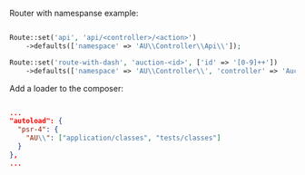 Router with namespanse example:

```php

Route::set('api', 'api/<controller>/<action>')
    ->defaults(['namespace' => 'AU\\Controller\\Api\\']);

Route::set('route-with-dash', 'auction-<id>', ['id' => '[0-9]++'])
    ->defaults(['namespace' => 'AU\\Controller\\', 'controller' => 'Auction', 'action' => 'index']);
```


Add a loader to the composer:

```json

...
"autoload": {
  "psr-4": {
    "AU\\": ["application/classes", "tests/classes"]
  }
},
...

```